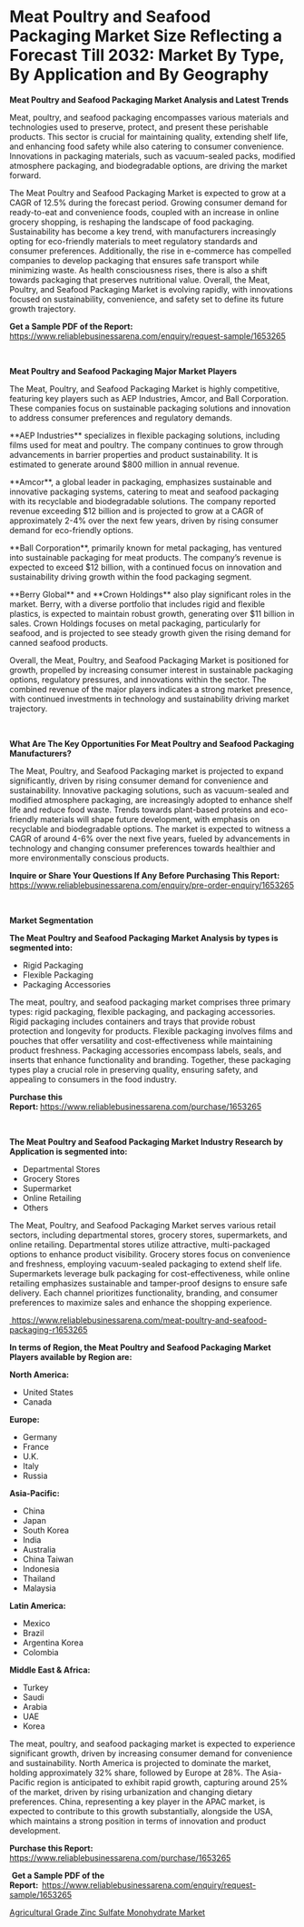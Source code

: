 <p><h1>Meat Poultry and Seafood Packaging Market Size Reflecting a Forecast Till 2032: Market By Type, By Application and By Geography</h1></p><p><strong>Meat Poultry and Seafood Packaging Market Analysis and Latest Trends</strong></p>
<p><p>Meat, poultry, and seafood packaging encompasses various materials and technologies used to preserve, protect, and present these perishable products. This sector is crucial for maintaining quality, extending shelf life, and enhancing food safety while also catering to consumer convenience. Innovations in packaging materials, such as vacuum-sealed packs, modified atmosphere packaging, and biodegradable options, are driving the market forward.</p><p>The Meat Poultry and Seafood Packaging Market is expected to grow at a CAGR of 12.5% during the forecast period. Growing consumer demand for ready-to-eat and convenience foods, coupled with an increase in online grocery shopping, is reshaping the landscape of food packaging. Sustainability has become a key trend, with manufacturers increasingly opting for eco-friendly materials to meet regulatory standards and consumer preferences. Additionally, the rise in e-commerce has compelled companies to develop packaging that ensures safe transport while minimizing waste. As health consciousness rises, there is also a shift towards packaging that preserves nutritional value. Overall, the Meat, Poultry, and Seafood Packaging Market is evolving rapidly, with innovations focused on sustainability, convenience, and safety set to define its future growth trajectory.</p></p>
<p><strong>Get a Sample PDF of the Report:&nbsp;</strong> <a href="https://www.reliablebusinessarena.com/enquiry/request-sample/1653265?utm_campaign=3222&utm_medium=2&utm_source=Github&utm_content=ia&utm_term=08032025&utm_id=meat-poultry-and-seafood-packaging">https://www.reliablebusinessarena.com/enquiry/request-sample/1653265</a></p>
<p>&nbsp;</p>
<p><strong>Meat Poultry and Seafood Packaging Major Market Players</strong></p>
<p><p>The Meat, Poultry, and Seafood Packaging Market is highly competitive, featuring key players such as AEP Industries, Amcor, and Ball Corporation. These companies focus on sustainable packaging solutions and innovation to address consumer preferences and regulatory demands.</p><p>**AEP Industries** specializes in flexible packaging solutions, including films used for meat and poultry. The company continues to grow through advancements in barrier properties and product sustainability. It is estimated to generate around $800 million in annual revenue.</p><p>**Amcor**, a global leader in packaging, emphasizes sustainable and innovative packaging systems, catering to meat and seafood packaging with its recyclable and biodegradable solutions. The company reported revenue exceeding $12 billion and is projected to grow at a CAGR of approximately 2-4% over the next few years, driven by rising consumer demand for eco-friendly options.</p><p>**Ball Corporation**, primarily known for metal packaging, has ventured into sustainable packaging for meat products. The company’s revenue is expected to exceed $12 billion, with a continued focus on innovation and sustainability driving growth within the food packaging segment.</p><p>**Berry Global** and **Crown Holdings** also play significant roles in the market. Berry, with a diverse portfolio that includes rigid and flexible plastics, is expected to maintain robust growth, generating over $11 billion in sales. Crown Holdings focuses on metal packaging, particularly for seafood, and is projected to see steady growth given the rising demand for canned seafood products.</p><p>Overall, the Meat, Poultry, and Seafood Packaging Market is positioned for growth, propelled by increasing consumer interest in sustainable packaging options, regulatory pressures, and innovations within the sector. The combined revenue of the major players indicates a strong market presence, with continued investments in technology and sustainability driving market trajectory.</p></p>
<p>&nbsp;</p>
<p><strong>What Are The Key Opportunities For Meat Poultry and Seafood Packaging Manufacturers?</strong></p>
<p><p>The Meat, Poultry, and Seafood Packaging market is projected to expand significantly, driven by rising consumer demand for convenience and sustainability. Innovative packaging solutions, such as vacuum-sealed and modified atmosphere packaging, are increasingly adopted to enhance shelf life and reduce food waste. Trends towards plant-based proteins and eco-friendly materials will shape future development, with emphasis on recyclable and biodegradable options. The market is expected to witness a CAGR of around 4-6% over the next five years, fueled by advancements in technology and changing consumer preferences towards healthier and more environmentally conscious products.</p></p>
<p><strong>Inquire or Share Your Questions If Any Before Purchasing This Report:</strong> <a href="https://www.reliablebusinessarena.com/enquiry/pre-order-enquiry/1653265?utm_campaign=3222&utm_medium=2&utm_source=Github&utm_content=ia&utm_term=08032025&utm_id=meat-poultry-and-seafood-packaging">https://www.reliablebusinessarena.com/enquiry/pre-order-enquiry/1653265</a></p>
<p>&nbsp;</p>
<p><strong>Market Segmentation</strong></p>
<p><strong>The Meat Poultry and Seafood Packaging Market Analysis by types is segmented into:</strong></p>
<p><ul><li>Rigid Packaging</li><li>Flexible Packaging</li><li>Packaging Accessories</li></ul></p>
<p><p>The meat, poultry, and seafood packaging market comprises three primary types: rigid packaging, flexible packaging, and packaging accessories. Rigid packaging includes containers and trays that provide robust protection and longevity for products. Flexible packaging involves films and pouches that offer versatility and cost-effectiveness while maintaining product freshness. Packaging accessories encompass labels, seals, and inserts that enhance functionality and branding. Together, these packaging types play a crucial role in preserving quality, ensuring safety, and appealing to consumers in the food industry.</p></p>
<p><strong>Purchase this Report:&nbsp;</strong><a href="https://www.reliablebusinessarena.com/purchase/1653265?utm_campaign=3222&utm_medium=2&utm_source=Github&utm_content=ia&utm_term=08032025&utm_id=meat-poultry-and-seafood-packaging">https://www.reliablebusinessarena.com/purchase/1653265</a></p>
<p>&nbsp;</p>
<p><strong>The Meat Poultry and Seafood Packaging Market Industry Research by Application is segmented into:</strong></p>
<p><ul><li>Departmental Stores</li><li>Grocery Stores</li><li>Supermarket</li><li>Online Retailing</li><li>Others</li></ul></p>
<p><p>The Meat, Poultry, and Seafood Packaging Market serves various retail sectors, including departmental stores, grocery stores, supermarkets, and online retailing. Departmental stores utilize attractive, multi-packaged options to enhance product visibility. Grocery stores focus on convenience and freshness, employing vacuum-sealed packaging to extend shelf life. Supermarkets leverage bulk packaging for cost-effectiveness, while online retailing emphasizes sustainable and tamper-proof designs to ensure safe delivery. Each channel prioritizes functionality, branding, and consumer preferences to maximize sales and enhance the shopping experience.</p></p>
<p><a href="https://www.reliablebusinessarena.com/meat-poultry-and-seafood-packaging-r1653265?utm_campaign=3222&utm_medium=2&utm_source=Github&utm_content=ia&utm_term=08032025&utm_id=meat-poultry-and-seafood-packaging">&nbsp;https://www.reliablebusinessarena.com/meat-poultry-and-seafood-packaging-r1653265</a></p>
<p><strong>In terms of Region, the Meat Poultry and Seafood Packaging Market Players available by Region are:</strong></p>
<p>
    <p> <strong> North America: </strong>
        <ul>
            <li>United States</li>
            <li>Canada</li>
        </ul>
        </p> 
    <p> <strong> Europe: </strong>
        <ul>
            <li>Germany</li>
            <li>France</li>
            <li>U.K.</li>
            <li>Italy</li>
            <li>Russia</li>
        </ul>
        </p> 
    <p> <strong> Asia-Pacific: </strong>
        <ul>
            <li>China</li>
            <li>Japan</li>
            <li>South Korea</li>
            <li>India</li>
            <li>Australia</li>
            <li>China Taiwan</li>
            <li>Indonesia</li>
            <li>Thailand</li>
            <li>Malaysia</li>
        </ul>
        </p> 
    <p> <strong> Latin America: </strong>
        <ul>
            <li>Mexico</li>
            <li>Brazil</li>
            <li>Argentina Korea</li>
            <li>Colombia</li>
        </ul>
        </p> 
    <p> <strong> Middle East & Africa: </strong>
        <ul>
            <li>Turkey</li>
            <li>Saudi</li>
            <li>Arabia</li>
            <li>UAE</li>
            <li>Korea</li>
        </ul>
    </p>
    </p>
<p><p>The meat, poultry, and seafood packaging market is expected to experience significant growth, driven by increasing consumer demand for convenience and sustainability. North America is projected to dominate the market, holding approximately 32% share, followed by Europe at 28%. The Asia-Pacific region is anticipated to exhibit rapid growth, capturing around 25% of the market, driven by rising urbanization and changing dietary preferences. China, representing a key player in the APAC market, is expected to contribute to this growth substantially, alongside the USA, which maintains a strong position in terms of innovation and product development.</p></p>
<p><strong>Purchase this Report: </strong><a href="https://www.reliablebusinessarena.com/purchase/1653265?utm_campaign=3222&utm_medium=2&utm_source=Github&utm_content=ia&utm_term=08032025&utm_id=meat-poultry-and-seafood-packaging">https://www.reliablebusinessarena.com/purchase/1653265</a></p>
<p>&nbsp;<strong>Get a Sample PDF of the Report:&nbsp;&nbsp;</strong><a href="https://www.reliablebusinessarena.com/enquiry/request-sample/1653265?utm_campaign=3222&utm_medium=2&utm_source=Github&utm_content=ia&utm_term=08032025&utm_id=meat-poultry-and-seafood-packaging">https://www.reliablebusinessarena.com/enquiry/request-sample/1653265</a></p>
<p><strong></strong></p>
<p><p><a href="https://github.com/ijffseandy/Market-Research-Report-List-1/blob/main/agricultural-grade-zinc-sulfate-monohydrate-market.md?utm_campaign=3222&utm_medium=2&utm_source=Github&utm_content=ia&utm_term=08032025&utm_id=meat-poultry-and-seafood-packaging">Agricultural Grade Zinc Sulfate Monohydrate Market</a></p></p>